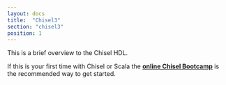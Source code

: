 ```yaml
---
layout: docs
title:  "Chisel3"
section: "chisel3"
position: 1
---
```


This is a brief overview to the Chisel HDL.

If this is your first time with Chisel or Scala the [**online Chisel Bootcamp**](https://mybinder.org/v2/gh/freechipsproject/chisel-bootcamp/master) is the recommended way to get started.
